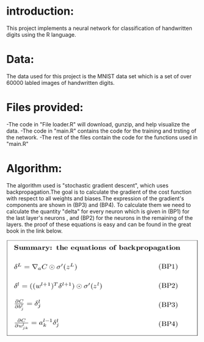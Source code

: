 # introduction: 

This project implements a neural network for classification of handwritten digits using the R language. 

# Data: 

The data used for this project is the MNIST data set which is a set of over 60000 labled images of handwritten digits. 

# Files provided: 

-The code in "File loader.R" will download, gunzip, and help visualize the data. 
-The code in "main.R" contains the code for the training and trsting of the network. 
-The rest of the files contain the code for the functions used in "main.R"

# Algorithm: 

The algorithm used is "stochastic gradient descent", which uses backpropagation.The goal is to calculate the gradient 
of the cost function with respect to all weights and biases.The expression of the gradient's components are shown in 
(BP3) and (BP4). To calculate them we need to calculate the quantity "delta" for every  neuron which is given in (BP1)
for the last layer's neurons , and  (BP2) for the neurons in the remaining of the layers. 
the proof of these equations is easy and can be found in the great book in the link below. 

![alt text](https://github.com/Mehieddine44/Practical-machine-learning-and-data-analysis-projects/blob/master/NN%20for%20MNIST%20data/back%20propagation%20equations.PNG)
